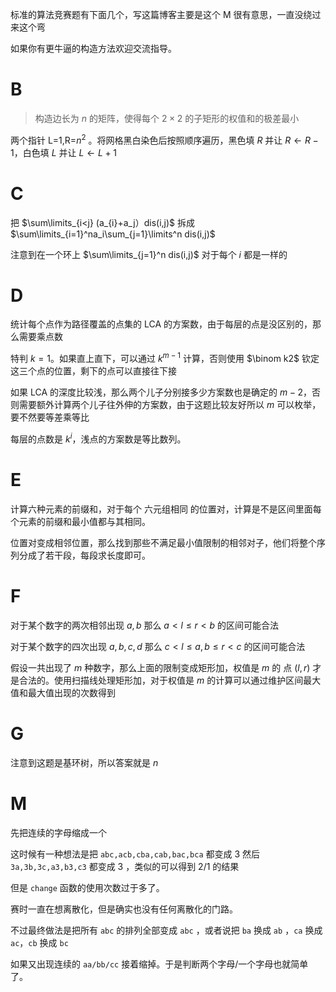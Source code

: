 标准的算法竞赛题有下面几个，写这篇博客主要是这个 M 很有意思，一直没绕过来这个弯

如果你有更牛逼的构造方法欢迎交流指导。

# B

> 构造边长为 $n$ 的矩阵，使得每个 $2\times 2$ 的子矩形的权值和的极差最小

两个指针 L=1,R=$n^2$ 。将网格黑白染色后按照顺序遍历，黑色填 $R$ 并让 $R\leftarrow R-1$，白色填 $L$ 并让 $L\leftarrow L+1$

# C

把 $\sum\limits_{i<j} (a_{i}+a_j）dis(i,j)$ 拆成 $\sum\limits_{i=1}^na_i\sum_{j=1}\limits^n dis(i,j)$

注意到在一个环上 $\sum\limits_{j=1}^n dis(i,j)$ 对于每个 $i$ 都是一样的

# D

统计每个点作为路径覆盖的点集的 LCA 的方案数，由于每层的点是没区别的，那么需要乘点数

特判 $k=1$。如果直上直下，可以通过 $k^{m-1}$ 计算，否则使用 $\binom k2$ 钦定这三个点的位置，剩下的点可以直接往下接

如果 LCA 的深度比较浅，那么两个儿子分别接多少方案数也是确定的 $m-2$，否则需要额外计算两个儿子往外伸的方案数，由于这题比较友好所以 $m$ 可以枚举，要不然要等差乘等比

每层的点数是 $k^i$，浅点的方案数是等比数列。

# E

计算六种元素的前缀和，对于每个 六元组相同 的位置对，计算是不是区间里面每个元素的前缀和最小值都与其相同。

位置对变成相邻位置，那么找到那些不满足最小值限制的相邻对子，他们将整个序列分成了若干段，每段求长度即可。

# F

对于某个数字的两次相邻出现 $a,b$ 那么 $a<l\le r<b$ 的区间可能合法

对于某个数字的四次出现 $a,b,c,d$ 那么 $c<l\le a,b\le r<c$ 的区间可能合法

假设一共出现了 $m$ 种数字，那么上面的限制变成矩形加，权值是 $m$ 的 点 $(l,r)$ 才是合法的。使用扫描线处理矩形加，对于权值是 $m$ 的计算可以通过维护区间最大值和最大值出现的次数得到

# G

注意到这题是基环树，所以答案就是 $n$

# M

先把连续的字母缩成一个

这时候有一种想法是把 `abc,acb,cba,cab,bac,bca` 都变成 $3$ 然后 `3a,3b,3c,a3,b3,c3` 都变成 $3$ ，类似的可以得到 $2/1$ 的结果

但是 `change` 函数的使用次数过于多了。

赛时一直在想离散化，但是确实也没有任何离散化的门路。

不过最终做法是把所有 `abc` 的排列全部变成 `abc` ，或者说把 `ba` 换成 `ab` ，`ca` 换成 `ac`，`cb` 换成 `bc` 

如果又出现连续的 `aa/bb/cc` 接着缩掉。于是判断两个字母/一个字母也就简单了。